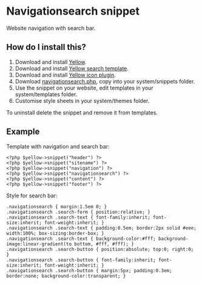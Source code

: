 Navigationsearch snippet
========================
Website navigation with search bar.

How do I install this?
----------------------
1. Download and install [Yellow](https://github.com/markseu/yellowcms/).  
2. Download and install [Yellow search template](https://github.com/markseu/yellowcms-extensions/blob/master/templates/search/README.md).  
3. Download and install [Yellow icon plugin](https://github.com/markseu/yellowcms-extensions/blob/master/plugins/fontawesome/README.md).  
4. Download [navigationsearch.php](navigationsearch.php?raw=true), copy into your system/snippets folder.  
5. Use the snippet on your website, edit templates in your system/templates folder.
6. Customise style sheets in your system/themes folder.

To uninstall delete the snippet and remove it from templates.

Example
-------
Template with navigation and search bar:

    <?php $yellow->snippet("header") ?>
    <?php $yellow->snippet("sitename") ?>
    <?php $yellow->snippet("navigation") ?>
    <?php $yellow->snippet("navigationsearch") ?>
    <?php $yellow->snippet("content") ?>
    <?php $yellow->snippet("footer") ?>

Style for search bar:

    .navigationsearch { margin:1.5em 0; }
    .navigationsearch .search-form { position:relative; }
    .navigationsearch .search-text { font-family:inherit; font-size:inherit; font-weight:inherit; }
    .navigationsearch .search-text { padding:0.5em; border:2px solid #eee; width:100%; box-sizing:border-box; }
    .navigationsearch .search-text { background-color:#fff; background-image:linear-gradient(to bottom, #fff, #fff); }
    .navigationsearch .search-button { position:absolute; top:0; right:0; }
    .navigationsearch .search-button { font-family:inherit; font-size:inherit; font-weight:inherit; }
    .navigationsearch .search-button { margin:5px; padding:0.3em; border:none; background-color:transparent; }
